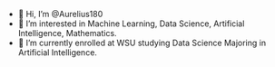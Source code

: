- 👋 Hi, I’m @Aurelius180
- 👀 I’m interested in Machine Learning, Data Science, Artificial Intelligence, Mathematics.
- 🌱 I’m currently enrolled at WSU studying Data Science Majoring in Artificial Intelligence.


<!---
Aurelius180/Aurelius180 is a ✨ special ✨ repository because its `README.md` (this file) appears on your GitHub profile.
You can click the Preview link to take a look at your changes.
--->
